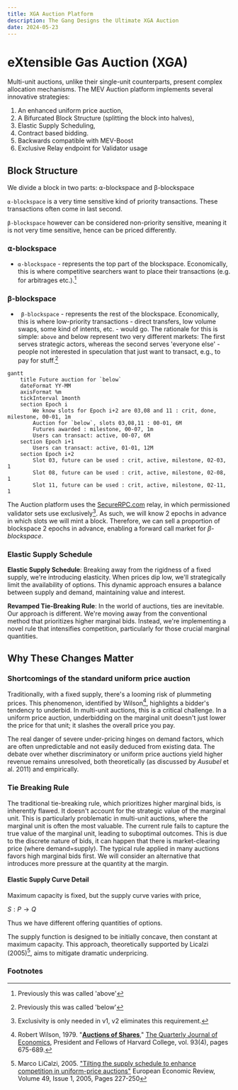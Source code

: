 ```yaml
---
title: XGA Auction Platform
description: The Gang Designs the Ultimate XGA Auction
date: 2024-05-23
---
```


# eXtensible Gas Auction (XGA)

Multi-unit auctions, unlike their single-unit counterparts, present complex
allocation mechanisms. The MEV Auction platform implements several innovative
strategies:

1. An enhanced uniform price auction,
2. A Bifurcated Block Structure (splitting the block into halves),
3. Elastic Supply Scheduling,
4. Contract based bidding.
5. Backwards compatible with MEV-Boost
6. Exclusive Relay endpoint for Validator usage

<!-- 
::cards::cols=2

-   title: Want to learn more about the platform? content: | <br /> Get started
    on the test net or jump right into main net! <br /> <br />
    [Getting Started ](#){ .md-button }

-   title: Technical specifications and roadmap content: | <br /> See our list
    of roadmap iteams and technical specifications. <br /> <br />
    [See supported features and more ](#){ .md-button }

-   title: Want to connect for your Validator? content: | <br /> Run Ethereum
    services easily with our supported Validator setups. <br /> <br />
    [Run XGA Ethereum services on... ](#){ .md-button }

-   title: Have a question or need help? content: | <br /> Ask questions on our
    discussion board and get in touch with our community. <br /> <br />
    [Ask a question ](#){ .md-button }

::/cards::
-->

## **Block Structure**

We divide a block in two parts: ⍺-blockspace and β-blockspace

`⍺-blockspace` is a very time sensitive kind of priority transactions. These
transactions often come in last second.

`β-blockspace` however can be considered non-priority sensitive, meaning it is
not very time sensitive, hence can be priced differently.

### **⍺-blockspace**

-   `⍺-blockspace` - represents the top part of the blockspace. Economically,
    this is where competitive searchers want to place their transactions (e.g.
    for arbitrages etc.).[^1]

### **β-blockspace**

-   ` β-blockspace` - represents the rest of the blockspace. Economically, this
    is where low-priority transactions - direct transfers, low volume swaps,
    some kind of intents, etc. - would go. The rationale for this is simple:
    `above` and below represent two very different markets: The first serves
    strategic actors, whereas the second serves 'everyone else' - people not
    interested in speculation that just want to transact, e.g., to pay for
    stuff.[^2]

```mermaid
gantt
    title Future auction for `below`
    dateFormat YY-MM
    axisFormat %m
    tickInterval 1month
    section Epoch i
        We know slots for Epoch i+2 are 03,08 and 11 : crit, done, milestone, 00-01, 1m
        Auction for `below`, slots 03,08,11 : 00-01, 6M
        Futures awarded : milestone, 00-07, 1m
        Users can transact: active, 00-07, 6M
    section Epoch i+1
        Users can transact: active, 01-01, 12M
    section Epoch i+2
        Slot 03, future can be used : crit, active, milestone, 02-03, 1
        Slot 08, future can be used : crit, active, milestone, 02-08, 1
        Slot 11, future can be used : crit, active, milestone, 02-11, 1
```

The Auction platform uses the [SecureRPC.com](https://securerpc.com) relay, in
which permissioned validator sets use exclusively[^3]. As such, we will know 2
epochs in advance in which slots we will mint a block. Therefore, we can sell a
proportion of blockspace 2 epochs in advance, enabling a forward call market for
_β-blockspace_.

### **Elastic Supply Schedule**

**Elastic Supply Schedule**: Breaking away from the rigidness of a fixed supply,
we're introducing elasticity. When prices dip low, we'll strategically limit the
availability of options. This dynamic approach ensures a balance between supply
and demand, maintaining value and interest.

**Revamped Tie-Breaking Rule**: In the world of auctions, ties are inevitable.
Our approach is different. We're moving away from the conventional method that
prioritizes higher marginal bids. Instead, we're implementing a novel rule that
intensifies competition, particularly for those crucial marginal quantities.

## Why These Changes Matter

### Shortcomings of the standard uniform price auction

Traditionally, with a fixed supply, there's a looming risk of plummeting prices.
This phenomenon, identified by Wilson[^4], highlights a bidder's tendency to
underbid. In multi-unit auctions, this is a critical challenge. In a uniform
price auction, underbidding on the marginal unit doesn't just lower the price
for that unit; it slashes the overall price you pay.

The real danger of severe under-pricing hinges on demand factors, which are
often unpredictable and not easily deduced from existing data. The debate over
whether discriminatory or uniform price auctions yield higher revenue remains
unresolved, both theoretically (as discussed by _Ausubel_ et al. 2011) and
empirically.

### Tie Breaking Rule

The traditional tie-breaking rule, which prioritizes higher marginal bids, is
inherently flawed. It doesn't account for the strategic value of the marginal
unit. This is particularly problematic in multi-unit auctions, where the
marginal unit is often the most valuable. The current rule fails to capture the
true value of the marginal unit, leading to suboptimal outcomes. This is due to
the discrete nature of bids, it can happen that there is market-clearing price
(where demand=supply). The typical rule applied in many auctions favors high
marginal bids first. We will consider an alternative that introduces more
pressure at the quantity at the margin.

#### Elastic Supply Curve Detail

Maximum capacity is fixed, but the supply curve varies with price,

$S:P→Q$

Thus we have different offering quantities of options.

The supply function is designed to be initially concave, then constant at
maximum capacity. This approach, theoretically supported by Licalzi (2005)[^5],
aims to mitigate dramatic underpricing.

### Footnotes

[^1]: Previously this was called 'above'
[^2]: Previously this was called 'below'
[^3]: Exclusivity is only needed in v1, v2 eliminates this requirement.
[^4]:
    Robert Wilson, 1979.
    "<B><A HREF="https://ideas.repec.org/a/oup/qjecon/v93y1979i4p675-689..html">Auctions
    of Shares</A></B>," <A HREF="https://ideas.repec.org/s/oup/qjecon.html">The
    Quarterly Journal of Economics</A>, President and Fellows of Harvard
    College, vol. 93(4), pages 675-689.

[^5]:
    Marco LiCalzi, 2005.
    <A HREF="https://doi.org/10.1016/S0014-2921(02)00324-0">"Tilting the supply
    schedule to enhance competition in uniform-price auctions"</A> European
    Economic Review, Volume 49, Issue 1, 2005, Pages 227-250
